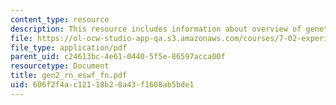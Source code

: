 ```yaml
---
content_type: resource
description: This resource includes information about overview of genetics module.
file: https://ol-ocw-studio-app-qa.s3.amazonaws.com/courses/7-02-experimental-biology-communication-spring-2005/606f2f4ac12118b28a43f1608ab5bde1_gen2_rn_eswf_fn.pdf
file_type: application/pdf
parent_uid: c24613bc-4e61-0440-5f5e-86597acca00f
resourcetype: Document
title: gen2_rn_eswf_fn.pdf
uid: 606f2f4a-c121-18b2-8a43-f1608ab5bde1
---
```

